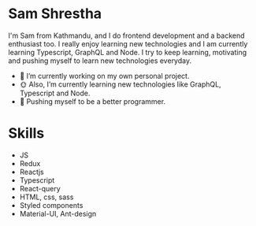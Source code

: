 # Sam Shrestha

I'm Sam from Kathmandu, and I do frontend development and a backend enthusiast too. I really enjoy learning new technologies and I am currently learning Typescript, GraphQL and Node. I try to keep learning, motivating and pushing myself to learn new technologies everyday.

- 👷 I’m currently working on my own personal project. 
- 🌞 Also, I’m currently learning new technologies like GraphQL, Typescript and Node.
- 💪 Pushing myself to be a better programmer.

# Skills
- JS
- Redux
- Reactjs
- Typescript
- React-query
- HTML, css, sass
- Styled components
- Material-UI, Ant-design
